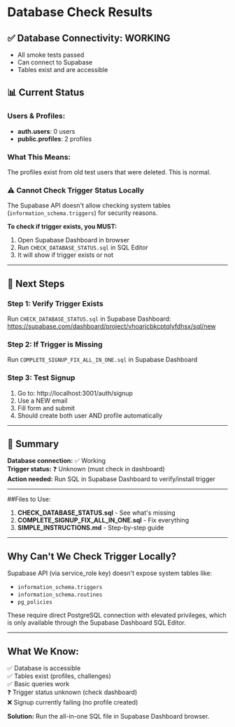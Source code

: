 # Database Check Results

## ✅ Database Connectivity: WORKING
- All smoke tests passed
- Can connect to Supabase
- Tables exist and are accessible

## 📊 Current Status

### Users & Profiles:
- **auth.users**: 0 users
- **public.profiles**: 2 profiles  

### What This Means:
The profiles exist from old test users that were deleted. This is normal.

### ⚠️ Cannot Check Trigger Status Locally
The Supabase API doesn't allow checking system tables (`information_schema.triggers`) for security reasons.

**To check if trigger exists, you MUST:**
1. Open Supabase Dashboard in browser
2. Run `CHECK_DATABASE_STATUS.sql` in SQL Editor
3. It will show if trigger exists or not

---

## 🎯 Next Steps

### Step 1: Verify Trigger Exists

Run `CHECK_DATABASE_STATUS.sql` in Supabase Dashboard:
https://supabase.com/dashboard/project/vhoarjcbkcptqlyfdhsx/sql/new

### Step 2: If Trigger is Missing

Run `COMPLETE_SIGNUP_FIX_ALL_IN_ONE.sql` in Supabase Dashboard

### Step 3: Test Signup

1. Go to: http://localhost:3001/auth/signup
2. Use a NEW email
3. Fill form and submit
4. Should create both user AND profile automatically

---

## 📝 Summary

**Database connection:** ✅ Working  
**Trigger status:** ❓ Unknown (must check in dashboard)  
**Action needed:** Run SQL in Supabase Dashboard to verify/install trigger

---

##Files to Use:

1. **CHECK_DATABASE_STATUS.sql** - See what's missing
2. **COMPLETE_SIGNUP_FIX_ALL_IN_ONE.sql** - Fix everything
3. **SIMPLE_INSTRUCTIONS.md** - Step-by-step guide

---

## Why Can't We Check Trigger Locally?

Supabase API (via service_role key) doesn't expose system tables like:
- `information_schema.triggers`
- `information_schema.routines`  
- `pg_policies`

These require direct PostgreSQL connection with elevated privileges, which is only available through the Supabase Dashboard SQL Editor.

---

## What We Know:

✅ Database is accessible  
✅ Tables exist (profiles, challenges)  
✅ Basic queries work  
❓ Trigger status unknown (check dashboard)  
❌ Signup currently failing (no profile created)

**Solution:** Run the all-in-one SQL file in Supabase Dashboard browser.

